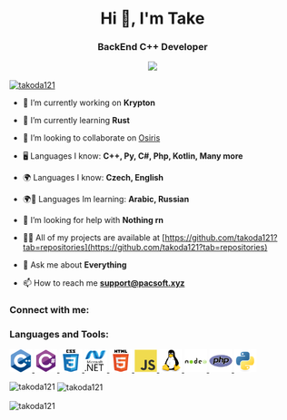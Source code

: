 <h1 align="center">Hi 👋, I'm Take</h1>
<h3 align="center">BackEnd C++ Developer</h3>
<p align="center"> <img src="https://komarev.com/ghpvc/?username=takoda121&style=flat-square" /> </p>
<p align="left"> <a href="https://github.com/ryo-ma/github-profile-trophy"><img src="https://github-profile-trophy.vercel.app/?username=takoda121" alt="takoda121" /></a> </p>

- 🔭 I’m currently working on **Krypton**

- 🌱 I’m currently learning **Rust**

- 👯 I’m looking to collaborate on [Osiris](https://github.com/danielkrupinski/Osiris)  

- 🖥️ Languages I know: **C++, Py, C#, Php, Kotlin, Many more**  

- 🌍 Languages I know: **Czech, English**  

- 🌍📒 Languages Im learning: **Arabic, Russian**

- 🤝 I’m looking for help with **Nothing rn**

- 👨‍💻 All of my projects are available at [https://github.com/takoda121?tab=repositories](https://github.com/takoda121?tab=repositories)

- 💬 Ask me about **Everything**

- 📫 How to reach me **support@pacsoft.xyz**

<h3 align="left">Connect with me:</h3>
<p align="left">

</p>

<h3 align="left">Languages and Tools:</h3>
<p align="left"> <a href="https://www.w3schools.com/cpp/" target="_blank" rel="noreferrer"> <img src="https://raw.githubusercontent.com/devicons/devicon/master/icons/cplusplus/cplusplus-original.svg" alt="cplusplus" width="40" height="40"/> </a> <a href="https://www.w3schools.com/cs/" target="_blank" rel="noreferrer"> <img src="https://raw.githubusercontent.com/devicons/devicon/master/icons/csharp/csharp-original.svg" alt="csharp" width="40" height="40"/> </a> <a href="https://www.w3schools.com/css/" target="_blank" rel="noreferrer"> <img src="https://raw.githubusercontent.com/devicons/devicon/master/icons/css3/css3-original-wordmark.svg" alt="css3" width="40" height="40"/> </a> <a href="https://dotnet.microsoft.com/" target="_blank" rel="noreferrer"> <img src="https://raw.githubusercontent.com/devicons/devicon/master/icons/dot-net/dot-net-original-wordmark.svg" alt="dotnet" width="40" height="40"/> </a> <a href="https://www.w3.org/html/" target="_blank" rel="noreferrer"> <img src="https://raw.githubusercontent.com/devicons/devicon/master/icons/html5/html5-original-wordmark.svg" alt="html5" width="40" height="40"/> </a> <a href="https://developer.mozilla.org/en-US/docs/Web/JavaScript" target="_blank" rel="noreferrer"> <img src="https://raw.githubusercontent.com/devicons/devicon/master/icons/javascript/javascript-original.svg" alt="javascript" width="40" height="40"/> </a> <a href="https://www.linux.org/" target="_blank" rel="noreferrer"> <img src="https://raw.githubusercontent.com/devicons/devicon/master/icons/linux/linux-original.svg" alt="linux" width="40" height="40"/> </a> <a href="https://nodejs.org" target="_blank" rel="noreferrer"> <img src="https://raw.githubusercontent.com/devicons/devicon/master/icons/nodejs/nodejs-original-wordmark.svg" alt="nodejs" width="40" height="40"/> </a> <a href="https://www.php.net" target="_blank" rel="noreferrer"> <img src="https://raw.githubusercontent.com/devicons/devicon/master/icons/php/php-original.svg" alt="php" width="40" height="40"/> </a> <a href="https://www.python.org" target="_blank" rel="noreferrer"> <img src="https://raw.githubusercontent.com/devicons/devicon/master/icons/python/python-original.svg" alt="python" width="40" height="40"/> </a> </p>

<p><img align="left" src="https://github-readme-stats.vercel.app/api/top-langs?username=takoda121&show_icons=true&locale=en&layout=compact" alt="takoda121" /></p>

<p>&nbsp;<img align="center" src="https://github-readme-stats.vercel.app/api?username=takoda121&show_icons=true&locale=en" alt="takoda121" /></p>

<p><img align="center" src="https://github-readme-streak-stats.herokuapp.com/?user=takoda121&" alt="takoda121" /></p>
